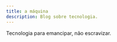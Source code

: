 ```yaml
---
title: a máquina
description: Blog sobre tecnologia.
---
```


Tecnologia para emancipar, não escravizar.
